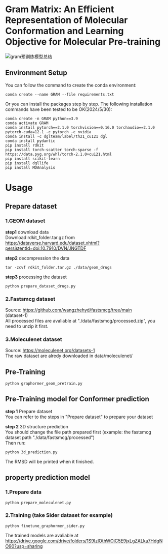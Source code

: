 # Gram Matrix: An Efficient Representation of Molecular Conformation and Learning Objective for Molecular Pre-training

![gram预训练模型总结](https://github.com/xiangwenkai/GRAM/assets/93317912/e8b3a482-c3ac-4003-8543-8c656087953c)


## Environment Setup
You can follow the command to create the conda environment:   
```
conda create --name GRAM --file requirements.txt
```
Or you can install the packages step by step. The following installation commands have been tested to be OK(2024/5/30):
```
conda create -n GRAM python==3.9
conda activate GRAM
conda install pytorch==2.1.0 torchvision==0.16.0 torchaudio==2.1.0 pytorch-cuda=12.1 -c pytorch -c nvidia
conda install -c dglteam/label/th21_cu121 dgl
conda install pydantic
pip install rdkit
pip install torch-scatter torch-sparse -f https://data.pyg.org/whl/torch-2.1.0+cu121.html
pip install scikit-learn
pip install dgllife
pip install MDAnalysis
```


# Usage  
## Prepare dataset  
### 1.GEOM dataset  
**step1** download data  
Download rdkit_folder.tar.gz from https://dataverse.harvard.edu/dataset.xhtml?persistentId=doi:10.7910/DVN/JNGTDF  


**step2** decompression the data  
```
tar -zcvf rdkit_folder.tar.gz ./data/geom_drugs
```


**step3** processing the dataset  
```
python prepare_dataset_drugs.py
```  

### 2.Fastsmcg dataset  
Source: https://github.com/wangzhehyd/fastsmcg/tree/main  
(dataset-1)  
All processed files are avaliable at "./data/fastsmcg/processed.zip", you need to unzip it first.    

### 3.Moleculenet dataset  
Source: https://moleculenet.org/datasets-1  
The raw dataset are alredy downloaded in data/moleculenet/

## Pre-Training
```shell
python graphormer_geom_pretrain.py
```  
## Pre-Training model for Conformer prediction
**step 1** Prepare dataset  
You can refer to the steps in "Prepare dataset" to prepare your dataset  

**step 2** 3D structure prediction  
You should change the file path prepared first (example: the fastsmcg dataset path "./data/fastsmcg/processed")  
Then run:  
```shell
python 3d_prediction.py
```  
The RMSD will be printed when it finished.  

## property prediction model  
### 1.Prepare data
```
python prepare_moleculenet.py  
```
### 2.Training (take Sider dataset for example)  
```
python finetune_graphormer_sider.py
```

The trained models are avaliable at https://drive.google.com/drive/folders/1S9IzlOthWOiC5E9jxLgZALka7HdgNO90?usp=sharing



